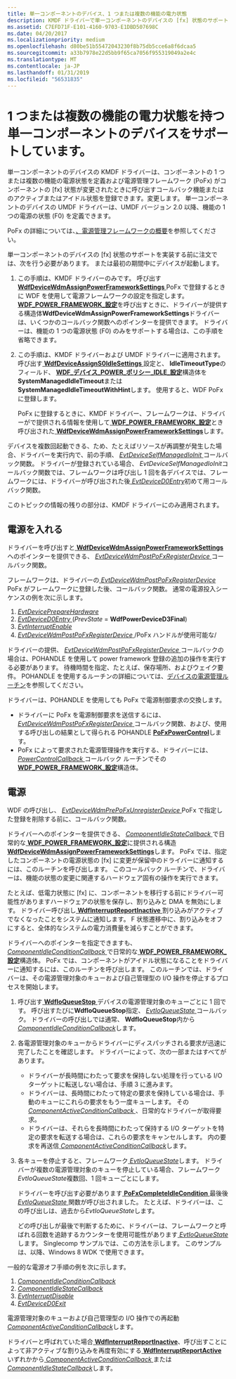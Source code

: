 ```yaml
---
title: 単一コンポーネントのデバイス、1 つまたは複数の機能の電力状態
description: KMDF ドライバーで単一コンポーネントのデバイスの [fx] 状態のサポートを実装する方法について説明します。
ms.assetid: C7EFD71F-E101-4160-9703-E1DBD507698C
ms.date: 04/20/2017
ms.localizationpriority: medium
ms.openlocfilehash: d80be51b55472043230f8b75db5cce6a8f6dcaa5
ms.sourcegitcommit: a33b7978e22d5bb9f65ca7056f955319049a2e4c
ms.translationtype: MT
ms.contentlocale: ja-JP
ms.lasthandoff: 01/31/2019
ms.locfileid: "56531835"
---
```

# <a name="supporting-single-component-devices-with-single-or-multiple-functional-power-states"></a>1 つまたは複数の機能の電力状態を持つ単一コンポーネントのデバイスをサポートしています。


単一コンポーネントのデバイスの KMDF ドライバーは、コンポーネントの 1 つまたは複数の機能の電源状態を定義および電源管理フレームワーク (PoFx) がコンポーネントの [fx] 状態が変更されたときに呼び出すコールバック機能またはのアクティブまたはアイドル状態を登録できます。変更します。 単一コンポーネントのデバイスの UMDF ドライバーは、UMDF バージョン 2.0 以降、機能の 1 つの電源の状態 (F0) を定義できます。

PoFx の詳細については、[、電源管理フレームワークの概要](https://msdn.microsoft.com/library/windows/hardware/hh406637)を参照してください。

単一コンポーネントのデバイスの [fx] 状態のサポートを実装する前に注文では、次を行う必要があります。 または最初の期間中にデバイスが起動します。

1.  この手順は、KMDF ドライバーのみです。 呼び出す[ **WdfDeviceWdmAssignPowerFrameworkSettings** ](https://msdn.microsoft.com/library/windows/hardware/hh451097) PoFx で登録するときに WDF を使用して電源フレームワークの設定を指定します。 [ **WDF\_POWER\_FRAMEWORK\_設定**](https://msdn.microsoft.com/library/windows/hardware/hh406489)を呼び出すときに、ドライバーが提供する構造体**WdfDeviceWdmAssignPowerFrameworkSettings**ドライバーは、いくつかのコールバック関数へのポインターを提供できます。 ドライバーは、機能の 1 つの電源状態 (F0) のみをサポートする場合は、この手順を省略できます。
2.  この手順は、KMDF ドライバーおよび UMDF ドライバーに適用されます。 呼び出す[ **WdfDeviceAssignS0IdleSettings** ](https://msdn.microsoft.com/library/windows/hardware/ff545903)設定と、 **IdleTimeoutType**のフィールド、 [ **WDF\_デバイス\_POWER\_ポリシー\_IDLE\_設定**](https://msdn.microsoft.com/library/windows/hardware/ff551270)構造体を**SystemManagedIdleTimeout**または**SystemManagedIdleTimeoutWithHint**します。 使用すると、WDF PoFx に登録します。

    PoFx に登録するときに、KMDF ドライバー、フレームワークは、ドライバーがで提供される情報を使用して[ **WDF\_POWER\_FRAMEWORK\_設定**](https://msdn.microsoft.com/library/windows/hardware/hh406489)とき呼び出された[ **WdfDeviceWdmAssignPowerFrameworkSettings**](https://msdn.microsoft.com/library/windows/hardware/hh451097)します。

デバイスを複数回起動できる、ため、たとえばリソースが再調整が発生した場合、ドライバーを実行内で、前の手順、 [ *EvtDeviceSelfManagedIoInit* ](https://msdn.microsoft.com/library/windows/hardware/ff540902)コールバック関数。 ドライバーが登録されている場合、 *EvtDeviceSelfManagedIoInit*コールバック関数では、フレームワークは呼び出し 1 回を各デバイスでは、フレームワークには、ドライバーが呼び出された後[ *EvtDeviceD0Entry*](https://msdn.microsoft.com/library/windows/hardware/ff540848)初めて用コールバック関数。

このトピックの情報の残りの部分は、KMDF ドライバーにのみ適用されます。

## <a name="powering-up"></a>電源を入れる


ドライバーを呼び出すと[ **WdfDeviceWdmAssignPowerFrameworkSettings**](https://msdn.microsoft.com/library/windows/hardware/hh451097)へのポインターを提供できる、 [ *EvtDeviceWdmPostPoFxRegisterDevice* ](https://msdn.microsoft.com/library/windows/hardware/hh406408)コールバック関数。

フレームワークは、ドライバーの[ *EvtDeviceWdmPostPoFxRegisterDevice* ](https://msdn.microsoft.com/library/windows/hardware/hh406408) PoFx がフレームワークに登録した後、コールバック関数。 通常の電源投入シーケンスの例を次に示します。

1.  [*EvtDevicePrepareHardware*](https://msdn.microsoft.com/library/windows/hardware/ff540880)
2.  [*EvtDeviceD0Entry* ](https://msdn.microsoft.com/library/windows/hardware/ff540848) (*PrevState* = **WdfPowerDeviceD3Final**)
3.  [*EvtInterruptEnable*](https://msdn.microsoft.com/library/windows/hardware/ff541730)
4.  [*EvtDeviceWdmPostPoFxRegisterDevice* ](https://msdn.microsoft.com/library/windows/hardware/hh406408) /PoFx ハンドルが使用可能な/

ドライバーの提供、 [ *EvtDeviceWdmPostPoFxRegisterDevice* ](https://msdn.microsoft.com/library/windows/hardware/hh406408)コールバックの場合は、POHANDLE を使用して power framework 登録の追加の操作を実行する必要があります。 待機時間を指定、たとえば、保存場所、およびウェイク要件。 POHANDLE を使用するルーチンの詳細については、[デバイスの電源管理ルーチン](https://msdn.microsoft.com/library/windows/hardware/hh450961)を参照してください。

ドライバーは、POHANDLE を使用しても PoFx で電源制御要求の交換します。

-   ドライバーに PoFx を電源制御要求を送信するには、 [ *EvtDeviceWdmPostPoFxRegisterDevice* ](https://msdn.microsoft.com/library/windows/hardware/hh406408)コールバック関数、および、使用する呼び出しの結果として得られる POHANDLE [ **PoFxPowerControl**](https://msdn.microsoft.com/library/windows/hardware/hh439518)します。
-   PoFx によって要求された電源管理操作を実行する、ドライバーには、 [ *PowerControlCallback* ](https://msdn.microsoft.com/library/windows/hardware/hh439564)コールバック ルーチンでその[ **WDF\_POWER\_FRAMEWORK\_設定**](https://msdn.microsoft.com/library/windows/hardware/hh406489)構造体。

## <a name="powering-down"></a>電源


WDF の呼び出し、 [ *EvtDeviceWdmPrePoFxUnregisterDevice* ](https://msdn.microsoft.com/library/windows/hardware/hh406411) PoFx で指定した登録を削除する前に、コールバック関数。

ドライバーへのポインターを提供できる、 [ *ComponentIdleStateCallback* ](https://msdn.microsoft.com/library/windows/hardware/hh450931)で日常的な[ **WDF\_POWER\_FRAMEWORK\_設定**](https://msdn.microsoft.com/library/windows/hardware/hh406489)に提供される構造[ **WdfDeviceWdmAssignPowerFrameworkSettings**](https://msdn.microsoft.com/library/windows/hardware/hh451097)します。 PoFx では、指定したコンポーネントの電源状態の [fx] に変更が保留中のドライバーに通知するには、このルーチンを呼び出します。 このコールバック ルーチンで、ドライバーは、機能の状態の変更に関連するハードウェア固有の操作を実行できます。

たとえば、低電力状態に [fx] に、コンポーネントを移行する前にドライバー可能性がありますハードウェアの状態を保存し、割り込みと DMA を無効にします。 ドライバー呼び出し[ **WdfInterruptReportInactive** ](https://msdn.microsoft.com/library/windows/hardware/hh439277)割り込みがアクティブでなくなったことをシステムに通知します。 F 状態遷移中に、割り込みをオフにすると、全体的なシステムの電力消費量を減らすことができます。

ドライバーへのポインターを指定できますも、 [ *ComponentIdleConditionCallback* ](https://msdn.microsoft.com/library/windows/hardware/hh406420)で日常的な[ **WDF\_POWER\_FRAMEWORK\_設定**](https://msdn.microsoft.com/library/windows/hardware/hh406489)構造体。 PoFx では、コンポーネントがアイドル状態になることをドライバーに通知するには、このルーチンを呼び出します。 このルーチンでは、ドライバーは、その電源管理対象のキューおよび自己管理型の I/O 操作を停止するプロセスを開始します。

1.  呼び出す[ **WdfIoQueueStop** ](https://msdn.microsoft.com/library/windows/hardware/ff548482)デバイスの電源管理対象のキューごとに 1 回です。 呼び出すたびに**WdfIoQueueStop**指定、 [ *EvtIoQueueState* ](https://msdn.microsoft.com/library/windows/hardware/ff541771)コールバック。 ドライバーの呼び出しでは通常、 **WdfIoQueueStop**内から[ *ComponentIdleConditionCallback*](https://msdn.microsoft.com/library/windows/hardware/hh406420)します。
2.  各電源管理対象のキューからドライバーにディスパッチされる要求が迅速に完了したことを確認します。 ドライバーによって、次の一部またはすべてがあります。
    -   ドライバーが長時間にわたって要求を保持しない処理を行っている I/O ターゲットに転送しない場合は、手順 3 に進みます。
    -   ドライバーは、長時間にわたって特定の要求を保持している場合は、手動のキューにこれらの要求をもう一度キューします。 その[ *ComponentActiveConditionCallback* ](https://msdn.microsoft.com/library/windows/hardware/hh406416) 、日常的なドライバーが取得要求。
    -   ドライバーは、それらを長時間にわたって保持する I/O ターゲットを特定の要求を転送する場合は、これらの要求をキャンセルします。 内の要求を再送信[ *ComponentActiveConditionCallback*](https://msdn.microsoft.com/library/windows/hardware/hh406416)します。

3.  各キューを停止すると、フレームワーク[ *EvtIoQueueState*](https://msdn.microsoft.com/library/windows/hardware/ff541771)します。 ドライバーが複数の電源管理対象のキューを停止している場合、フレームワーク*EvtIoQueueState*複数回、1 回キューごとにします。

    ドライバーを呼び出す必要があります[ **PoFxCompleteIdleCondition** ](https://msdn.microsoft.com/library/windows/hardware/hh406658)最後後[ *EvtIoQueueState* ](https://msdn.microsoft.com/library/windows/hardware/ff541771)関数が呼び出されました。 たとえば、ドライバーは、この呼び出しは、過去から*EvtIoQueueState*します。

    どの呼び出しが最後で判断するために、ドライバーは、フレームワークと呼ばれる回数を追跡するカウンターを使用可能性があります[ *EvtIoQueueState*](https://msdn.microsoft.com/library/windows/hardware/ff541771)します。 Singlecomp サンプルでは、この方法を示します。 このサンプルは、以降、Windows 8 WDK で使用できます。

一般的な電源オフ手順の例を次に示します。

1.  [*ComponentIdleConditionCallback*](https://msdn.microsoft.com/library/windows/hardware/hh406420)
2.  [*ComponentIdleStateCallback*](https://msdn.microsoft.com/library/windows/hardware/hh450931)
3.  [*EvtInterruptDisable*](https://msdn.microsoft.com/library/windows/hardware/ff541714)
4.  [*EvtDeviceD0Exit*](https://msdn.microsoft.com/library/windows/hardware/ff540855)

電源管理対象のキューおよび自己管理型の I/O 操作での再起動[ *ComponentActiveConditionCallback*](https://msdn.microsoft.com/library/windows/hardware/hh406416)します。

ドライバーと呼ばれていた場合[ **WdfInterruptReportInactive**](https://msdn.microsoft.com/library/windows/hardware/hh439277)、呼び出すことによって非アクティブな割り込みを再度有効にする[ **WdfInterruptReportActive** ](https://msdn.microsoft.com/library/windows/hardware/hh439273)いずれかから[ *ComponentActiveConditionCallback* ](https://msdn.microsoft.com/library/windows/hardware/hh406416)または[ *ComponentIdleStateCallback*](https://msdn.microsoft.com/library/windows/hardware/hh450931)します。

 

 





